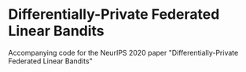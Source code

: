 # Differentially-Private Federated Linear Bandits
Accompanying code for the NeurIPS 2020 paper "Differentially-Private Federated Linear Bandits"
